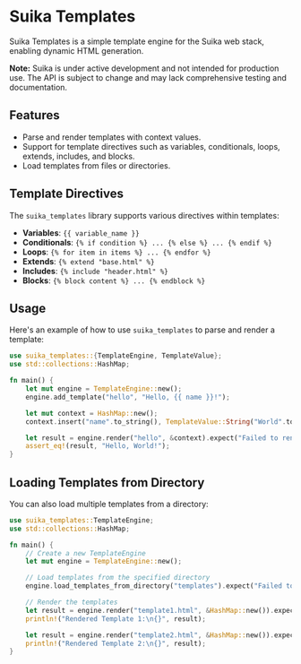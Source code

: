 # Suika Templates

Suika Templates is a simple template engine for the Suika web stack, enabling
dynamic HTML generation.

**Note:** Suika is under active development and not intended for production use.
The API is subject to change and may lack comprehensive testing and
documentation.

## Features

- Parse and render templates with context values.
- Support for template directives such as variables, conditionals, loops,
  extends, includes, and blocks.
- Load templates from files or directories.

## Template Directives

The `suika_templates` library supports various directives within templates:

- **Variables**: `{{ variable_name }}`
- **Conditionals**: `{% if condition %} ... {% else %} ... {% endif %}`
- **Loops**: `{% for item in items %} ... {% endfor %}`
- **Extends**: `{% extend "base.html" %}`
- **Includes**: `{% include "header.html" %}`
- **Blocks**: `{% block content %} ... {% endblock %}`

## Usage

Here's an example of how to use `suika_templates` to parse and render a
template:

```rust
use suika_templates::{TemplateEngine, TemplateValue};
use std::collections::HashMap;

fn main() {
    let mut engine = TemplateEngine::new();
    engine.add_template("hello", "Hello, {{ name }}!");

    let mut context = HashMap::new();
    context.insert("name".to_string(), TemplateValue::String("World".to_string()));

    let result = engine.render("hello", &context).expect("Failed to render template");
    assert_eq!(result, "Hello, World!");
}
```

## Loading Templates from Directory

You can also load multiple templates from a directory:

```rust
use suika_templates::TemplateEngine;
use std::collections::HashMap;

fn main() {
    // Create a new TemplateEngine
    let mut engine = TemplateEngine::new();

    // Load templates from the specified directory
    engine.load_templates_from_directory("templates").expect("Failed to load templates");

    // Render the templates
    let result = engine.render("template1.html", &HashMap::new()).expect("Failed to render template");
    println!("Rendered Template 1:\n{}", result);

    let result = engine.render("template2.html", &HashMap::new()).expect("Failed to render template");
    println!("Rendered Template 2:\n{}", result);
}
```
